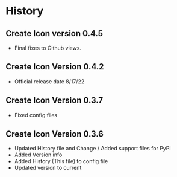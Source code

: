 # History
## Create Icon version 0.4.5
+ Final fixes to Github views.


## Create Icon Version 0.4.2

+ Official release date 8/17/22

## Create Icon Version 0.3.7

+ Fixed config files

## Create Icon Version 0.3.6

+ Updated History file and Change / Added support files for PyPi
+ Added Version info
+ Added History (This file) to config file
+ Updated version to current
